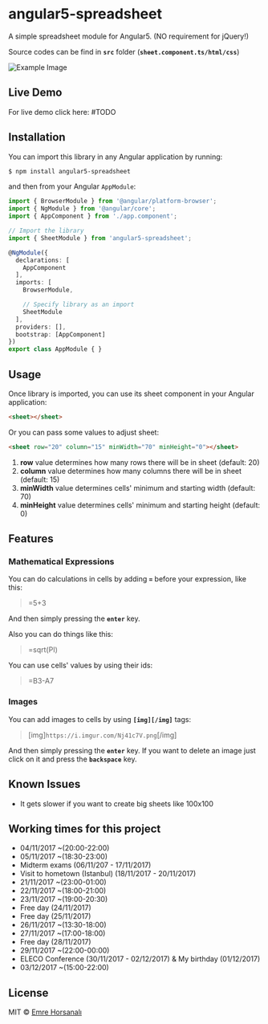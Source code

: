 # angular5-spreadsheet
A simple spreadsheet module for Angular5. (NO requirement for jQuery!)

Source codes can be find in **`src`** folder
(**`sheet.component.ts/html/css`**)

![Example Image](https://i.imgur.com/Nj41c7V.png "Example Image")


## Live Demo
For live demo click here: #TODO
## Installation
You can import this library in any Angular application by running:
```bash
$ npm install angular5-spreadsheet
```
and then from your Angular `AppModule`:
```typescript
import { BrowserModule } from '@angular/platform-browser';
import { NgModule } from '@angular/core';
import { AppComponent } from './app.component';

// Import the library
import { SheetModule } from 'angular5-spreadsheet';

@NgModule({
  declarations: [
    AppComponent
  ],
  imports: [
    BrowserModule,

    // Specify library as an import
    SheetModule
  ],
  providers: [],
  bootstrap: [AppComponent]
})
export class AppModule { }
```
## Usage
Once library is imported, you can use its sheet component in your Angular application:
```html
<sheet></sheet>
```
Or you can pass some values to adjust sheet:
```html
<sheet row="20" column="15" minWidth="70" minHeight="0"></sheet>
```

 1. **row** value determines how many rows there will be in sheet (default: 20)
 2. **column** value determines how many columns there will be in sheet (default: 15)
 3. **minWidth** value determines cells' minimum and starting width (default: 70)
 4. **minHeight** value determines cells' minimum and starting height (default: 0)
## Features
### Mathematical Expressions
You can do calculations in cells by adding **`=`** before your expression, like this:
> =5+3

And then simply pressing the **`enter`** key.

Also you can do things like this:

> =sqrt(PI)

You can use cells' values by using their ids:

> =B3-A7
### Images
You can add images to cells by using **`[img][/img]`** tags:
> [img]`https://i.imgur.com/Nj41c7V.png`[/img]

And then simply pressing the **`enter`** key.
If you want to delete an image just click on it and press the **`backspace`** key.

## Known Issues

 - It gets slower if you want to create big sheets like 100x100

## Working times for this project

 - 04/11/2017 ~(20:00-22:00)
 - 05/11/2017 ~(18:30-23:00)
 - Midterm exams
 (06/11/207 - 17/11/2017)
 - Visit to hometown (Istanbul)
 (18/11/2017 - 20/11/2017)
 - 21/11/2017 ~(23:00-01:00)
 - 22/11/2017 ~(18:00-21:00)
 - 23/11/2017 ~(19:00-20:30)
 - Free day (24/11/2017)
 - Free day (25/11/2017)
 - 26/11/2017 ~(13:30-18:00)
 - 27/11/2017 ~(17:00-18:00)
 - Free day (28/11/2017)
 - 29/11/2017 ~(22:00-00:00)
 - ELECO Conference (30/11/2017 - 02/12/2017)
 & My birthday (01/12/2017)
 - 03/12/2017 ~(15:00-22:00)

## License
MIT © [Emre Horsanalı](mailto:emrehorsanali@outlook.com)